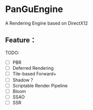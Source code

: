 # PanGuEngine
A Rendering Engine based on DirectX12 <br>
## Feature：<br>


TODO:<br>
- [ ] PBR<br>
- [ ] Deferred Rendering<br>
- [ ] Tile-based Forward+<br>
- [ ] Shadow？<br>
- [ ] Scriptable Render Pipeline<br>
- [ ] Bloom<br>
- [ ] SSAO<br>
- [ ] SSR<br>

